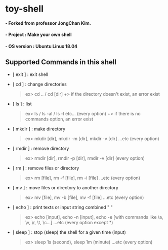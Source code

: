 # toy-shell

#### - Forked from professor JongChan Kim.

#### - Project : Make your own shell 

#### - OS version : Ubuntu Linux 18.04 


## Supported Commands in this shell


- [ exit ] : exit shell


- [ cd ] : change directories

    >	ex> cd .. / cd [dir]
    >	+> if the directory doesn't exist, an error exist


- [ ls ] : list
    
    >	ex> ls / ls -al / ls -l   etc... (every option)
    >	+> if there is no commands option, an error exist


- [ mkdir ] : make directory

    >	ex> mkdir [dir], mkdir -m [dir], mkdir -v [dir] ...etc (every option) 


- [ rmdir ] : remove directory

    >	ex> rmdir [dir], rmdir -p [dir], rmdir -v [dir] (every option)

- [ rm ] : remove files or directory
    
    >   ex> rm [file], rm -f [file], rm -i [file] ...etc (every option)

- [ mv ] : move files or directory to another directory

    >   ex> mv [file], mv -b [file], mv -f [file] ...etc (every option)

- [ echo ] : print texts or input string combined " "

    >   ex> echo [input], echo -n [input], echo -e [with commands like \a, \v, \r, \t, \c...] ...etc (every option except *)

- [ sleep ] : stop (sleep) the shell for a given time (input)

    >   ex> sleep 1s (second), sleep 1m (minute) ...etc (every option)
